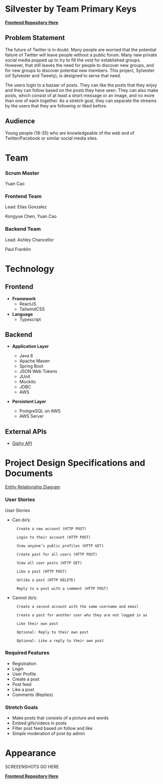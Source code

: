 
# Silvester by Team Primary Keys
**[Frontend Repository Here](https://github.com/221114-Java-React/PrimaryKeys-P2-Frontend)**

## Problem Statement 

The future of Twitter is in doubt. Many people are worried that the potential failure of Twitter will leave people without a public forum. Many new private social media popped up to try to fill the void for established groups. However, that still leaves the need for people to discover new groups, and for new groups to discover potential new members. This project, Sylvester (of Sylvester and Tweety), is designed to serve that need. 

The users login to a bazaar of posts. They can like the posts that they enjoy and they can follow based on the posts they have seen. They can also make posts, which consist of at least a short message or an image, and no more than one of each together. As a stretch goal, they can separate the streams by the users that they are following or liked before. 

## Audience 
Young people (18-35) who are knowledgeable of the web and of Twitter/Facebook or similar social media sites.

# Team
### Scrum Master 

Yuan Cao 

### Frontend Team 
Lead: Elias Gonzalez

Kongyue Chen, Yuan Cao 

### Backend Team
Lead: Ashley Chancellor 

Paul Franklin 


# Technology
## Frontend 
- **Framework** 
    - ReactJS 
    - TailwindCSS 
- **Language** 
    - Typescript 

## Backend 
- **Application Layer** 
   - Java 8 
   - Apache Maven 
   - Spring Boot 
   - JSON Web Tokens  
   - JUnit 
   - Mockito 
   - JDBC  
   - AWS 

- **Persistent Layer** 
    - PostgreSQL on AWS 
    - AWS Server 

## External APIs
- [Giphy API](https://developers.giphy.com/docs/api/)

# Project Design Specifications and Documents
[Entity Relationship Diagram](img/Sylvester-ERD.jpg)

### User Stories
User Stories 
- Can do’s: 

		Create a new account (HTTP POST) 

		Login to their account (HTTP POST) 

		View anyone’s public profiles (HTTP GET) 

		Create post for all users (HTTP POST) 

		View all user posts (HTTP GET) 

		Like a post (HTTP POST) 

		Unlike a post (HTTP DELETE) 

		Reply to a post with a comment (HTTP POST) 

- Cannot do’s: 

		Create a second account with the same username and email 
        
        Create a post for another user who they are not logged in as 
        
        Like their own post  
        
        Optional: Reply to their own post 
        
        Optional: Like a reply to their own post 

### Required Features
- Registration 
- Login 
- User Profile 
- Create a post 
- Post feed 
- Like a post 
- Comments (Replies) 

### Stretch Goals
- Make posts that consists of a picture and words 
- Embed gifs/videos in posts 
- Filter post feed based on follow and like 
- Simple moderation of post by admin 


# Appearance

SCREEENSHOTS GO HERE



**[Frontend Repository Here](https://github.com/221114-Java-React/PrimaryKeys-P2-Frontend)**